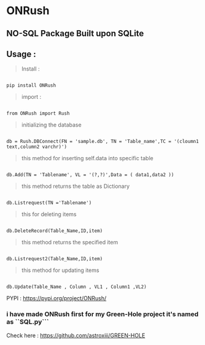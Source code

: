 # ONRush

## NO-SQL Package Built upon SQLite

## Usage :


> Install :
```

pip install ONRush

```

> import :
```

from ONRush import Rush

```


> initializing the database 

```

db = Rush.DBConnect(FN = 'sample.db', TN = 'Table_name',TC = '(cloumn1 text,column2 varchr)')

```

> this method for inserting self.data into specific table

```

db.Add(TN = 'Tablename', VL = '(?,?)',Data = ( data1,data2 ))

```

> this method returns the table as Dictionary 

```

db.Listrequest(TN ='Tablename')

```

> this for deleting items 

```

db.DeleteRecord(Table_Name,ID,item)

```

> this method returns the specified item 

```

db.Listrequest2(Table_Name,ID,item)

```

> this method for updating items 

```

db.Update(Table_Name , Column , VL1 , Column1 ,VL2)

```
PYPI : https://pypi.org/project/ONRush/

### i have made ONRush first for my Green-Hole project it's named as ``SQL.py``` 

Check here : https://github.com/astroxiii/GREEN-HOLE 
